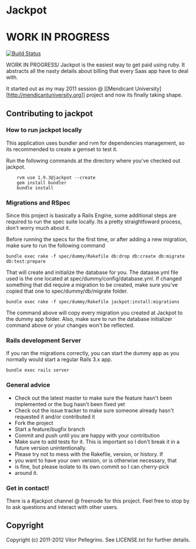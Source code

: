Jackpot
==========

# WORK IN PROGRESS

[![Build Status](https://secure.travis-ci.org/pellegrino/jackpot.png)](http://travis-ci.org/pellegrino/jackpot)

WORK IN PROGRESS/ Jackpot is the easiest way to get paid using ruby. It abstracts all the nasty details about billing that every Saas app have to deal with.

It started out as my may 2011 session @ [[Mendicant University][http://mendicantuniversity.org]] project and now its finally taking shape.

## Contributing to jackpot  ##

### How to run jackpot locally 
This application uses bundler and rvm for dependencies management, so its
recommended to create a gemset to test it.

Run the following commands at the directory where you've checked out
jackpot.

        rvm use 1.9.3@jackpot --create
        gem install bundler
        bundle install

### Migrations and RSpec 

Since this project is basically a Rails Engine, some additional steps are required to run the spec suite locally. Its a pretty straightfoward process, don't worry much about it. 

Before running the specs for the first time, or after adding a new migration, make sure to run the following command 

    bundle exec rake -f spec/dummy/Rakefile db:drop db:create db:migrate db:test:prepare

That will create and initialize the database for you. The dataase.yml file used is the one located at spec/dummy/config/database.yml. If changed something that did require a migration to be created, make sure you've copied that one to spec/dummy/db/migrate folder.
   
    bundle exec rake -f spec/dummy/Rakefile jackpot:install:migrations 

The command above will copy every migration you created at Jackpot to the dummy app folder. Also, make sure to run the database initializer command above or your changes won't be reflected. 


### Rails development Server 

If you ran the migrations correctly, you can start the dummy app as you normally would start a regular Rails 3.x app.

    bundle exec rails server 

### General advice   

* Check out the latest master to make sure the feature hasn't been implemented or the bug hasn't been fixed yet
* Check out the issue tracker to make sure someone already hasn't requested it and/or contributed it
* Fork the project
* Start a feature/bugfix branch
* Commit and push until you are happy with your contribution
* Make sure to add tests for it. This is important so I don't break it in a future version unintentionally.
* Please try not to mess with the Rakefile, version, or history. If
* you want to have your own version, or is otherwise necessary, that
* is fine, but please isolate to its own commit so I can cherry-pick
* around it.

### Get in contact! 

There is a #jackpot channel @ freenode for this project. Feel free to stop by to ask questions and interact with other users. 

## Copyright ##

Copyright (c) 2011-2012 Vitor Pellegrino. See LICENSE.txt for
further details.

